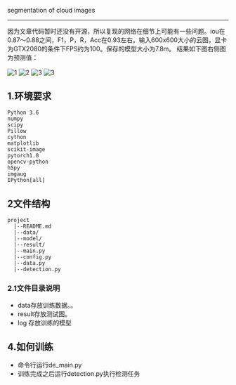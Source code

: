 segmentation of cloud images
_____________________________________________
因为文章代码暂时还没有开源，所以复现的网络在细节上可能有一些问题。iou在0.87～0.88之间，F1，P，R，Acc在0.93左右。输入600x600大小的云图，显卡为GTX2080的条件下FPS约为100。保存的模型大小为7.8m。
结果如下图右侧图为预测值：

<img src="result/0sigmoid.png" alt="1" align=center />
<img src="result/10sigmoid.png" alt="2" align=center />
<img src="result/15sigmoid.png" alt="3" align=center />
<img src="result/25sigmoid.png" alt="3" align=center />

## 1.环境要求
    Python 3.6
    numpy
    scipy
    Pillow
    cython
    matplotlib
    scikit-image
    pytorch1.0
    opencv-python
    h5py
    imgaug
    IPython[all]
## 2文件结构
```
project 
  |--README.md  
  |--data/
  |--model/
  |--result/
  |--main.py
  |--config.py
  |--data.py
  |--detection.py

```
 ### 2.1文件目录说明
 * data存放训练数据。。
 * result存放测试图。
 * log 存放训练的模型
 ## 4.如何训练
 * 命令行运行de_main.py
 * 训练完成之后运行detection.py执行检测任务
